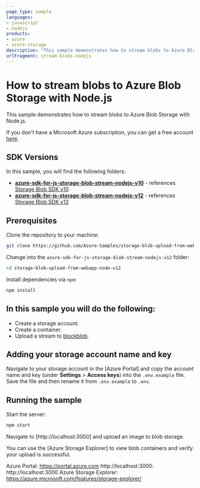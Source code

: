 ```yaml
---
page_type: sample
languages:
- javascript
- nodejs
products:
- azure
- azure-storage
description: "This sample demonstrates how to stream blobs to Azure Blob Storage with Node.js."
urlFragment: stream-blobs-nodejs
---
```


# How to stream blobs to Azure Blob Storage with Node.js

This sample demonstrates how to stream blobs to Azure Blob Storage with Node.js.

If you don't have a Microsoft Azure subscription, you can get a free account <a href="http://go.microsoft.com/fwlink/?LinkId=330212">here</a>.

## SDK Versions

In this sample, you will find the following folders:

* **[azure-sdk-for-js-storage-blob-stream-nodejs-v10]** - references [Storage Blob SDK v10]
* **[azure-sdk-for-js-storage-blob-stream-nodejs-v12]** - references [Storage Blob SDK v12]

## Prerequisites

Clone the repository to your machine:

```bash
git clone https://github.com/Azure-Samples/storage-blob-upload-from-webapp-node-v12.git
```

Change into the `azure-sdk-for-js-storage-blob-stream-nodejs-v12` folder:

```bash
cd storage-blob-upload-from-webapp-node-v12
```

Install dependencies via `npm`:

```bash
npm install
```

## In this sample you will do the following:

* Create a storage account.
* Create a container.
* Upload a stream to [blockblob].

## Adding your storage account name and key

Navigate to your storage account in the [Azure Portal] and copy the account name and key (under **Settings** > **Access keys**) into the `.env.example` file. Save the file and then rename it from `.env.example` to `.env`.

## Running the sample

Start the server:

```bash
npm start
```

Navigate to [http://localhost:3000] and upload an image to blob storage.

You can use the [Azure Storage Explorer] to view blob containers and verify your upload is successful.

<!-- LINKS -->
[azure-sdk-for-js-storage-blob-stream-nodejs-v10]: https://github.com/Azure-Samples/azure-sdk-for-js-storage-blob-stream-nodejs/tree/master/azure-sdk-for-js-storage-blob-stream-nodejs-v10
[azure-sdk-for-js-storage-blob-stream-nodejs-v12]: https://github.com/Azure-Samples/azure-sdk-for-js-storage-blob-stream-nodejs/tree/master/azure-sdk-for-js-storage-blob-stream-nodejs-v12
[Storage Blob SDK v10]: https://www.npmjs.com/package/@azure/storage-blob/v/10.3.0
[Storage Blob SDK v12]: https://www.npmjs.com/package/@azure/storage-blob/v/12.0.0
[blockblob]: https://docs.microsoft.com/en-us/rest/api/storageservices/understanding-block-blobs--append-blobs--and-page-blobs
Azure Portal: https://portal.azure.com
http://localhost:3000: http://localhost:3000
Azure Storage Explorer: https://azure.microsoft.com/features/storage-explorer/

